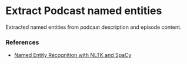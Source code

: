 # Extract Podcast named entities 

Extracted named entities from podcaat description and episode content.

### References
- [Named Entity Recognition with NLTK and SpaCy](https://towardsdatascience.com/named-entity-recognition-with-nltk-and-spacy-8c4a7d88e7da)